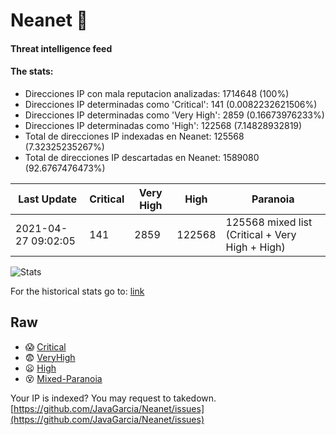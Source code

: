 # Neanet :hocho:
#### Threat intelligence feed
#### The stats:

- Direcciones IP con mala reputacion analizadas: 1714648 (100%)
- Direcciones IP determinadas como 'Critical':  141 (0.0082232621506%)
- Direcciones IP determinadas como 'Very High':  2859 (0.16673976233%)
- Direcciones IP determinadas como 'High':  122568 (7.14828932819)
- Total de direcciones IP indexadas en Neanet:  125568 (7.32325235267%)
- Total de direcciones IP descartadas en Neanet:  1589080 (92.6767476473%)

| Last Update | Critical | Very High | High | Paranoia |
| --- | --- | --- | --- | --- |
| 2021-04-27 09:02:05 | 141 | 2859 | 122568 | 125568 mixed list (Critical + Very High + High)|

![Stats](https://docs.google.com/spreadsheets/d/e/2PACX-1vSnaNMIXVabIpDJjufMlzH7poXnshF3mgd8Is1g9ytUEzVsP5my4Trn8f-xkoLLQ38xpL3HtmUexLo6/pubchart?oid=501124687&format=image)

For the historical stats go to: [link](/stats.csv)
## Raw
- :scream: [Critical](https://raw.githubusercontent.com/JavaGarcia/Neanet/master/blacklists/neanet_critical.txt)
- :fearful: [VeryHigh](https://raw.githubusercontent.com/JavaGarcia/Neanet/master/blacklists/neanet_veryHigh.txtt)
- :frowning: [High](https://raw.githubusercontent.com/JavaGarcia/Neanet/master/blacklists/neanet_high.txt)
- :dizzy_face: [Mixed-Paranoia](https://raw.githubusercontent.com/JavaGarcia/Neanet/master/blacklists/neanet_all.txt)


Your IP is indexed? You may request to takedown. [https://github.com/JavaGarcia/Neanet/issues](https://github.com/JavaGarcia/Neanet/issues)


































































































































































































































































































































































































































































































































































































































































































































































































































































































































































































































































































































































































































































































































































































































































































































































































































































































































































































































































































































































































































































































































































































































































































































































































































































































































































































































































































































































































































































































































































































































































































































































































































































































































































































































































































































































































































































































































































































































































































































































































































































































































































































































































































































































































































































































































































































































































































































































































































































































































































































































































































































































































































































































































































































































































































































































































































































































































































































































































































































































































































































































































